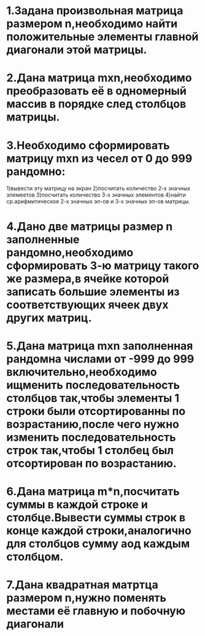 # 1.Задана произвольная матрица размером n,необходимо найти положительные элементы главной диагонали этой матрицы.
# 2.Дана матрица mxn,необходимо преобразовать её в одномерный массив в порядке след столбцов матрицы.
# 3.Необходимо сформировать матрицу mxn из чесел от 0 до 999 рандомно:
  1)вывести эту матрицу на экран 
  2)посчитать количество 2-х значных элемеетов
  3)посчитать количество 3-х значных элементов
  4)найти ср.арифмитическое 2-х значных эл-ов и 3-х значных эл-ов матрицы.
# 4.Дано две матрицы размер n заполненные рандомно,необходимо сформировать 3-ю матрицу такого же размера,в ячейке которой записать большие элементы из соответствующих ячеек двух других матриц.
# 5.Дана матрица mxn заполненная рандомна числами от -999 до 999 включительно,необходимо ищменить последовательность столбцов так,чтобы элементы 1 строки были отсортированны по возрастанию,после чего нужно изменить последовательность строк так,чтобы 1 столбец был отсортирован по возрастанию.
# 6.Дана матрица m*n,посчитать суммы в каждой строке и столбце.Вывести суммы строк в конце каждой строки,аналогично для столбцов сумму аод каждым столбцом.
# 7.Дана квадратная матртца размером n,нужно поменять местами её главную и побочную диагонали
